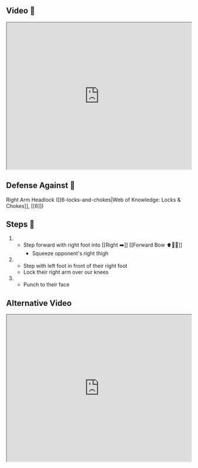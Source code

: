 ## Video 🎥

<iframe src="https://www.youtube.com/embed/ob8y0CeDGNI" width="100%" height="400"></iframe>

## Defense Against 🤺

Right Arm Headlock ([[6-locks-and-chokes|Web of Knowledge: Locks & Chokes]], [[6]])

## Steps 👣

1. - Step forward with right foot into [[Right ➡️]] [[Forward Bow ⬆️🧍‍♂️]]
     - Squeeze opponent's right thigh
2. - Step with left foot in front of their right foot
   - Lock their right arm over our knees
1. - Punch to their face

## Alternative Video

<iframe src="https://www.youtube.com/embed/IXZ6kr4VHQw?start=64&end=86" width="100%" height="400"></iframe>
